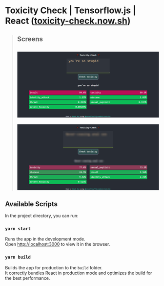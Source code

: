 # Toxicity Check | Tensorflow.js | React ([toxicity-check.now.sh](https://toxicity-check.now.sh))

> ## Screens
> ![Screen 1](./screens/ss.png)
> ---
> ![Screen 1](./screens/ss2.png)

## Available Scripts

In the project directory, you can run:

### `yarn start`

Runs the app in the development mode.<br />
Open [http://localhost:3000](http://localhost:3000) to view it in the browser.

### `yarn build`

Builds the app for production to the `build` folder.<br />
It correctly bundles React in production mode and optimizes the build for the best performance.
